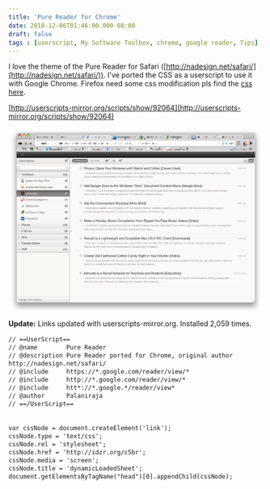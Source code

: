 ```yaml
---
title: 'Pure Reader for Chrome'
date: 2010-12-06T01:46:00.000-08:00
draft: false
tags : [userscript, My Software Toolbox, chrome, google reader, Tips]
---
```


I love the theme of the Pure Reader for Safari ([http://nadesign.net/safari/](http://nadesign.net/safari/)). I've ported the CSS as a userscript to use it with Google Chrome. Firefox need some css modification pls find the [css here](http://idzr.org/c5br).  
  
[http://userscripts-mirror.org/scripts/show/92064](http://userscripts-mirror.org/scripts/show/92064)  
  

[![](/assets/Screen-shot-2010-12-06-at-2.33.04-PM.png)](/assets/Screen-shot-2010-12-06-at-2.33.04-PM.png)


**Update:** Links updated with userscripts-mirror.org. Installed 2,059 times. 

```
// ==UserScript==
// @name        Pure Reader 
// @description Pure Reader ported for Chrome, original author http://nadesign.net/safari/
// @include     https://*.google.com/reader/view/*
// @include     http://*.google.com/reader/view/*
// @include     htt*://*.google.*/reader/view*
// @author      Palaniraja 
// ==/UserScript==


var cssNode = document.createElement('link');
cssNode.type = 'text/css';
cssNode.rel = 'stylesheet';
cssNode.href = 'http://idzr.org/c5br';
cssNode.media = 'screen';
cssNode.title = 'dynamicLoadedSheet';
document.getElementsByTagName("head")[0].appendChild(cssNode);
```
